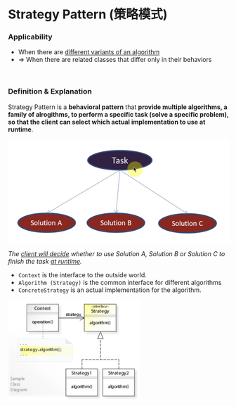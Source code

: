 # Strategy Pattern (策略模式)

### Applicability

* When there are <u>different variants of an algorithm</u>
* => When there are related classes that differ only in their behaviors

<br>

### Definition & Explanation

Strategy Pattern is a **behavioral pattern** that **provide multiple algorithms, a family of alrogithms, to perform a specific task (solve a specific problem), so that the client can select which actual implementation to use at runtime**.

<img src="https://github.com/Ziang-Lu/Software-Development-and-Design/blob/master/5-Design%20Patterns/4-Behavioral%20Patterns/1-Strategy%20Pattern/strategy_pattern_concept.png?raw=true" width="600px">

*The <u>client will decide</u> whether to use Solution A, Solution B or Solution C to finish the task <u>at runtime</u>.*

* `Context` is the interface to the outside world.
* `Algorithm (Strategy)` is the common interface for different algorithms
* `ConcreteStrategy` is an actual implementation for the algorithm.

<img src="https://github.com/Ziang-Lu/Software-Development-and-Design/blob/master/5-Design%20Patterns/4-Behavioral%20Patterns/1-Strategy%20Pattern/strategy_pattern.png?raw=true" width="300px">
